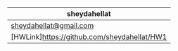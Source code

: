 


| sheydahellat                              |
| ----------------------------------------- |
| sheydahellat@gmail.com                     |
| [HWLink]https://github.com/sheydahellat/HW1 |
